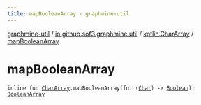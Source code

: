 ```yaml
---
title: mapBooleanArray - graphmine-util
---
```


[graphmine-util](../../index.html) / [io.github.sof3.graphmine.util](../index.html) / [kotlin.CharArray](index.html) / [mapBooleanArray](./map-boolean-array.html)

# mapBooleanArray

`inline fun `[`CharArray`](https://kotlinlang.org/api/latest/jvm/stdlib/kotlin/-char-array/index.html)`.mapBooleanArray(fn: (`[`Char`](https://kotlinlang.org/api/latest/jvm/stdlib/kotlin/-char/index.html)`) -> `[`Boolean`](https://kotlinlang.org/api/latest/jvm/stdlib/kotlin/-boolean/index.html)`): `[`BooleanArray`](https://kotlinlang.org/api/latest/jvm/stdlib/kotlin/-boolean-array/index.html)